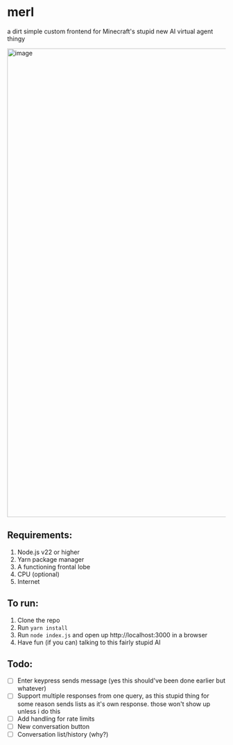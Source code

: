 # merl
a dirt simple custom frontend for Minecraft's stupid new AI virtual agent thingy

<img width="1920" height="1080" alt="image" src="https://github.com/user-attachments/assets/1a839384-e440-455f-b6d9-607c35b0e0f0" />


## Requirements:
1. Node.js v22 or higher
2. Yarn package manager
3. A functioning frontal lobe
4. CPU (optional)
5. Internet

## To run:
1. Clone the repo
2. Run `yarn install`
3. Run `node index.js` and open up http://localhost:3000 in a browser
4. Have fun (if you can) talking to this fairly stupid AI

## Todo:
- [ ] Enter keypress sends message (yes this should've been done earlier but whatever)
- [ ] Support multiple responses from one query, as this stupid thing for some reason sends lists as it's own response. those won't show up unless i do this
- [ ] Add handling for rate limits
- [ ] New conversation button
- [ ] Conversation list/history (why?)
